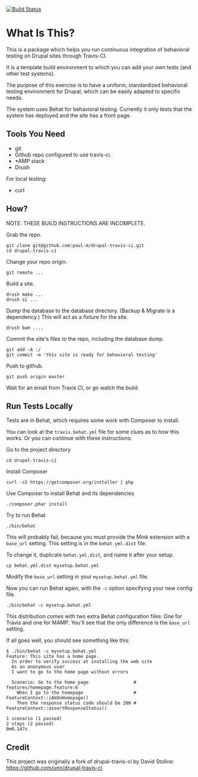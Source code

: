 [![Build Status](https://travis-ci.org/paul-m/drupal-travis-ci.png?branch=master)](https://travis-ci.org/paul-m/drupal-travis-ci)

What Is This?
=============

This is a package which helps you run continuous integration of behavioral testing on Drupal sites through Travis-CI.

It is a template build environment to which you can add your own tests (and other test systems).

The purpose of this exercise is to have a uniform, standardized behavioral testing environment for Drupal, which can be easily adapted to specific needs.

The system uses Behat for behavioral testing. Currently it only tests that the system has deployed and the site has a front page.

Tools You Need
--------------

- git
- Github repo configured to use travis-ci.
- *AMP stack
- Drush

For local testing:

- curl

How?
----

NOTE: THESE BUILD INSTRUCTIONS ARE INCOMPLETE.

Grab the repo.

	git clone git@github.com:paul-m/drupal-travis-ci.git
	cd drupal-travis-ci

Change your repo origin.

	git remote ...

Build a site.

	drush make ...
	drush si ...

Dump the database to the database directory. (Backup & Migrate is a dependency.) This will act as a fixture for the site.

	drush bam ....

Commit the site's files to the repo, including the database dump.

	git add -A :/
	git commit -m 'this site is ready for behavioral testing'

Push to github.

	git push origin master

Wait for an email from Travis CI, or go watch the build.

Run Tests Locally
-----------------

Tests are in Behat, which requires some work with Composer to install.

You can look at the `travis.behat.yml` file for some clues as to how this works. Or you can continue with these instructions:

Go to the project directory

	cd drupal-travis-ci	

Install Composer

	curl -sS https://getcomposer.org/installer | php

Use Composer to install Behat and its dependencies

	./composer.phar install

Try to run Behat

	./bin/behat

This will probably fail, because you must provide the Mink extension with a `base_url` setting. This setting is in the `behat.yml.dist` file.

To change it, duplicate `behat.yml.dist`, and name it after your setup.

	cp behat.yml.dist mysetup.behat.yml

Modify the `base_url` setting in your `mysetup.behat.yml` file.

Now you can run Behat again, with the `-c` option specifying your new config file.

	./bin/behat -c mysetup.behat.yml

This distribution comes with two extra Behat configuration files: One for Travis and one for MAMP. You'll see that the only difference is the `base_url` setting.

If all goes well, you should see something like this:

	$ ./bin/behat -c mysetup.behat.yml
	Feature: This site has a home page.
	  In order to verify success at installing the web site
	  As an anonymous user
	  I want to go to the home page without errors
	
	  Scenario: Go to the home page                 # features/homepage.feature:6
	    When I go to the homepage                   # FeatureContext::iAmOnHomepage()
	    Then the response status code should be 200 # FeatureContext::assertResponseStatus()
	
	1 scenario (1 passed)
	2 steps (2 passed)
	0m0.147s

Credit
------

This project was originally a fork of drupal-travis-ci by David Stoline: https://github.com/unn/drupal-travis-ci
